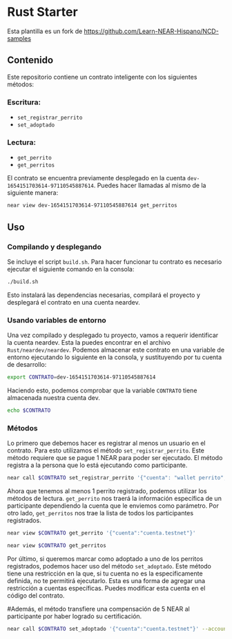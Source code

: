 # Rust Starter

Esta plantilla es un fork de https://github.com/Learn-NEAR-Hispano/NCD-samples

## Contenido

Este repositorio contiene un contrato inteligente con los siguientes métodos:
### Escritura:
* `set_registrar_perrito`
* `set_adoptado`
### Lectura:
* `get_perrito`
* `get_perritos`

El contrato se encuentra previamente desplegado en la cuenta `dev-1654151703614-97110545887614`. Puedes hacer llamadas al mismo de la siguiente manera:

```sh
near view dev-1654151703614-97110545887614 get_perritos
```

## Uso

### Compilando y desplegando

Se incluye el script `build.sh`. Para hacer funcionar tu contrato es necesario ejecutar el siguiente comando en la consola:

```sh
./build.sh
```

Esto instalará las dependencias necesarias, compilará el proyecto y desplegará el contrato en una cuenta neardev.

### Usando variables de entorno

Una vez compilado y desplegado tu proyecto, vamos a requerir identificar la cuenta neardev. Esta la puedes encontrar en el archivo `Rust/neardev/neardev`. Podemos almacenar este contrato en una variable de entorno ejecutando lo siguiente en la consola, y sustituyendo por tu cuenta de desarrollo:

```sh
export CONTRATO=dev-1654151703614-97110545887614
```

Haciendo esto, podemos comprobar que la variable `CONTRATO` tiene almacenada nuestra cuenta dev.

```sh
echo $CONTRATO
```

### Métodos

Lo primero que debemos hacer es registrar al menos un usuario en el contrato. Para esto utilizamos el método `set_registrar_perrito`. Este método requiere que se pague 1 NEAR para poder ser ejecutado. El método registra a la persona que lo está ejecutando como participante.

```sh
near call $CONTRATO set_registrar_perrito '{"cuenta": "wallet perrito", "nombre":"Nombre Perrito","refugio": "Refugio asignado", "meta": "cantidad meta"}' --accountId tucuenta.testnet --amount 1
```

Ahora que tenemos al menos 1 perrito registrado, podemos utilizar los métodos de lectura. `get_perrito` nos traerá la información específica de un participante dependiendo la cuenta que le enviemos como parámetro. Por otro lado, `get_perritos` nos trae la lista de todos los participantes registrados.

```sh
near view $CONTRATO get_perrito '{"cuenta":"cuenta.testnet"}'
```

```sh
near view $CONTRATO get_perritos
```

Por último, si queremos marcar como adoptado a uno de los perritos registrados, podemos hacer uso del método `set_adoptado`. Este método tiene una restricción en la que, si tu cuenta no es la especificamente definida, no te permitirá ejecutarlo. Esta es una forma de agregar una restricción a cuentas específicas. Puedes modificar esta cuenta en el código del contrato. 

#Además, el método transfiere una compensación de 5 NEAR al participante por haber logrado su certificación.

```sh
near call $CONTRATO set_adoptado '{"cuenta":"cuenta.testnet"}' --accountId cuenta.testnet
```
